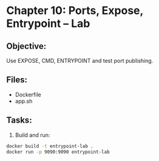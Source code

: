 # Chapter 10: Ports, Expose, Entrypoint – Lab

## Objective:
Use EXPOSE, CMD, ENTRYPOINT and test port publishing.

## Files:
- Dockerfile
- app.sh

## Tasks:
1. Build and run:
```bash
docker build -t entrypoint-lab .
docker run -p 9090:9090 entrypoint-lab
```
